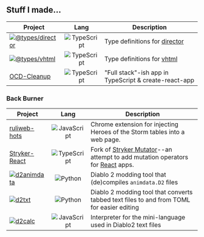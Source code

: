 <!--
**pastelmind/pastelmind** is a ✨ _special_ ✨ repository because its `README.md` (this file) appears on your GitHub profile.

Here are some ideas to get you started:

- 🔭 I’m currently working on ...
- 🌱 I’m currently learning ...
- 👯 I’m looking to collaborate on ...
- 🤔 I’m looking for help with ...
- 💬 Ask me about ...
- 📫 How to reach me: ...
- 😄 Pronouns: ...
- ⚡ Fun fact: ...
-->

## Stuff I made...

| Project | Lang | Description |
|---------|:----:|-------------|
| [![@types/director](https://img.shields.io/npm/v/@types/director?label=%40types%2Fdirector)](https://www.npmjs.com/package/@types/director) | ![TypeScript](https://cdn.jsdelivr.net/npm/programming-languages-logos/src/typescript/typescript_16x16.png) | Type definitions for [director](https://github.com/flatiron/director) |
| [![@types/vhtml](https://img.shields.io/npm/v/@types/vhtml?label=%40types%2Fvhtml)](https://www.npmjs.com/package/@types/vhtml) | ![TypeScript](https://cdn.jsdelivr.net/npm/programming-languages-logos/src/typescript/typescript_16x16.png) | Type definitions for [vhtml](https://github.com/developit/vhtml) |
| [OCD-Cleanup](https://github.com/Loathing-Associates-Scripting-Society/OCD-Cleanup) | ![TypeScript](https://cdn.jsdelivr.net/npm/programming-languages-logos/src/typescript/typescript_16x16.png) | "Full stack"-ish app in TypeScript & create-react-app |

### Back Burner

| Project | Lang | Description |
|---------|:----:|-------------|
| [ruliweb-hots](https://github.com/pastelmind/ruliweb-hots) | ![JavaScript](https://cdn.jsdelivr.net/npm/programming-languages-logos/src/javascript/javascript_16x16.png) | Chrome extension for injecting Heroes of the Storm tables into a web page. |
| [Stryker-React](https://github.com/pastelmind/stryker) | ![TypeScript](https://cdn.jsdelivr.net/npm/programming-languages-logos/src/typescript/typescript_16x16.png) | Fork of [Stryker Mutator](https://github.com/stryker-mutator/stryker-js)--an attempt to add mutation operators for [React](https://reactjs.org/) apps. |
| [![d2animdata](https://img.shields.io/pypi/v/d2animdata?label=d2animdata)](https://pypi.org/project/d2animdata) | ![Python](https://cdn.jsdelivr.net/npm/programming-languages-logos/src/python/python_16x16.png) | Diablo 2 modding tool that (de)compiles `animdata.D2` files |
| [![d2txt](https://img.shields.io/pypi/v/d2txt?label=d2txt)](https://pypi.org/project/d2txt) | ![Python](https://cdn.jsdelivr.net/npm/programming-languages-logos/src/python/python_16x16.png) | Diablo 2 modding tool that converts tabbed text files to and from TOML for easier editing |
| [![d2calc](https://img.shields.io/npm/v/d2calc?label=d2calc)](https://www.npmjs.com/package/d2calc) | ![JavaScript](https://cdn.jsdelivr.net/npm/programming-languages-logos/src/javascript/javascript_16x16.png) | Interpreter for the mini-language used in Diablo2 text files |
